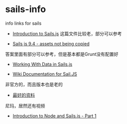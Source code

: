 sails-info
==========

info links for sails


* [Introduction to Sails.js](http://code.tutsplus.com/tutorials/introduction-to-sailsjs--net-35390) 这篇文件比较老，部分可以参考


* [Sails js 9.4 - assets not being copied](http://stackoverflow.com/questions/20316958/sails-js-9-4-assets-not-being-copied)

答案里面有部分可以参考，但是基本都是Grunt没有配置好


* [Working With Data in Sails.js](http://code.tutsplus.com/tutorials/working-with-data-in-sailsjs--net-31525)


* [Wiki Documentation for Sail.JS](https://github.com/xdissent/sails-wiki)

非官方的，而且版本也是老的


* [最好的资料](http://irlnathan.github.io/sailscasts/blog/archives/)

尼玛，居然还有视频


* [Introduction to Node and Sails.js - Part 1](https://www.youtube.com/watch?v=AcwlZQb-cmQ)
